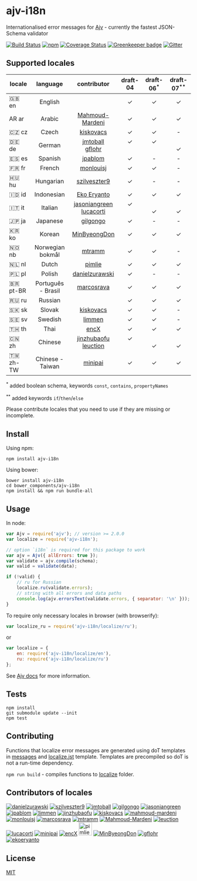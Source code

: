 # ajv-i18n

Internationalised error messages for [Ajv](https://github.com/epoberezkin/ajv) - currently the fastest JSON-Schema validator

[![Build Status](https://travis-ci.org/epoberezkin/ajv-i18n.svg?branch=master)](https://travis-ci.org/epoberezkin/ajv-i18n)
[![npm](https://img.shields.io/npm/v/ajv-i18n.svg)](https://www.npmjs.com/package/ajv-i18n)
[![Coverage Status](https://coveralls.io/repos/github/epoberezkin/ajv-i18n/badge.svg?branch=master)](https://coveralls.io/github/epoberezkin/ajv-i18n?branch=master)
[![Greenkeeper badge](https://badges.greenkeeper.io/epoberezkin/ajv-i18n.svg)](https://greenkeeper.io/)
[![Gitter](https://img.shields.io/gitter/room/ajv-validator/ajv.svg)](https://gitter.im/ajv-validator/ajv)


## Supported locales

|locale|language |contributor|draft-04|draft-06<sup>\*</sup>|draft-07<sup>\*\*</sup>|
|------|:-------:|:---------:|:------:|:------:|:------:|
|🇬🇧 en|English  | |✓|✓|✓|
|AR ar|Arabic   |[Mahmoud-Mardeni](https://github.com/Mahmoud-Mardeni)|✓|✓|✓|
|🇨🇿 cz|Czech    |[kiskovacs](https://github.com/kiskovacs)|✓|✓|-|
|🇩🇪 de|German   |[jmtoball](https://github.com/jmtoball)<br>[gflohr](https://github.com/gflohr)|✓<br>&nbsp;|✓<br>&nbsp;|<br>✓|
|🇪🇸 es|Spanish  |[jpablom](https://github.com/jpablom)|✓|-|-|
|🇫🇷 fr|French   |[monlouisj](https://github.com/monlouisj)|✓|✓|-|
|🇭🇺 hu|Hungarian|[szilveszter9](https://github.com/szilveszter9)|✓|-|-|
|🇮🇩 id|Indonesian|[Eko Eryanto](https://github.com/ekoeryanto)|✓|✓|✓|
|🇮🇹 it|Italian  |[jasoniangreen](https://github.com/jasoniangreen)<br>[lucacorti](https://github.com/lucacorti)|✓<br>&nbsp;|<br>✓|<br>✓|
|🇯🇵 ja|Japanese |[gilgongo](https://github.com/gilgongo)|✓|-|-|
|🇰🇷 ko|Korean |[MinByeongDon](https://github.com/MinByeongDon)|✓|✓|✓|
|🇳🇴 nb|Norwegian bokmål|[mtramm](https://github.com/mtramm)|✓|✓|-|
|🇳🇱 nl|Dutch    |[pimlie](https://github.com/pimlie)|✓|✓|✓|
|🇵🇱 pl|Polish   |[danielzurawski](https://github.com/danielzurawski)|✓|-|-|
|🇧🇷 pt-BR|Português - Brasil|[marcosrava](https://github.com/marcosrava)|✓|✓|✓|
|🇷🇺 ru|Russian  | |✓|✓|✓|
|🇸🇰 sk|Slovak   |[kiskovacs](https://github.com/kiskovacs)|✓|✓|-|
|🇸🇪 sv|Swedish  |[limmen](https://github.com/Limmen)|✓|✓|-|
|🇹🇭 th|Thai     |[encX](https://github.com/encX)|✓|✓|✓|
|🇨🇳 zh|Chinese  |[jinzhubaofu](https://github.com/jinzhubaofu)<br>[leuction](https://github.com/leuction)|✓<br>&nbsp;|<br>✓|<br>✓|
|🇹🇼 zh-TW|Chinese - Taiwan|[minipai](https://github.com/minipai)|✓|✓|✓|


<sup>\*</sup> added boolean schema, keywords `const`, `contains`, `propertyNames`

<sup>\*\*</sup> added keywords `if`/`then`/`else`

Please contribute locales that you need to use if they are missing or incomplete.


## Install

Using npm:

```
npm install ajv-i18n
```

Using bower:

```
bower install ajv-i18n
cd bower_components/ajv-i18n
npm install && npm run bundle-all
```

## Usage

In node:

```javascript
var Ajv = require('ajv'); // version >= 2.0.0
var localize = require('ajv-i18n');

// option `i18n` is required for this package to work
var ajv = Ajv({ allErrors: true });
var validate = ajv.compile(schema);
var valid = validate(data);

if (!valid) {
    // ru for Russian
    localize.ru(validate.errors);
    // string with all errors and data paths
    console.log(ajv.errorsText(validate.errors, { separator: '\n' }));
}
```

To require only necessary locales in browser (with browserify):

```javascript
var localize_ru = require('ajv-i18n/localize/ru');
```

or

```javascript
var localize = {
    en: require('ajv-i18n/localize/en'),
    ru: require('ajv-i18n/localize/ru')
};
```

See [Ajv docs](https://github.com/epoberezkin/ajv) for more information.


## Tests

```
npm install
git submodule update --init
npm test
```


## Contributing

Functions that localize error messages are generated using doT templates in [messages](https://github.com/epoberezkin/ajv-i18n/tree/master/messages/index.js) and [localize.jst](https://github.com/epoberezkin/ajv-i18n/tree/master/localize/localize.jst) template. Templates are precompiled so doT is not a run-time dependency.

`npm run build` - compiles functions to [localize](https://github.com/epoberezkin/ajv/tree/master/localize) folder.


## Contributors of locales

[![danielzurawski](https://avatars3.githubusercontent.com/u/1625711?v=3&s=36)](https://github.com/danielzurawski "danielzurawski")
[![szilveszter9](https://avatars0.githubusercontent.com/u/7540866?v=3&s=36)](https://github.com/szilveszter9 "szilveszter9")
[![jmtoball](https://avatars0.githubusercontent.com/u/219950?v=3&s=36)](https://github.com/jmtoball "jmtoball")
[![gilgongo](https://avatars2.githubusercontent.com/u/4561747?v=3&s=36)](https://github.com/gilgongo "gilgongo")
[![jasoniangreen](https://avatars3.githubusercontent.com/u/3481367?v=3&s=36)](https://github.com/jasoniangreen "jasoniangreen")
[![jpablom](https://avatars0.githubusercontent.com/u/3935083?v=3&s=36)](https://github.com/jpablom "jpablom")
[![limmen](https://avatars2.githubusercontent.com/u/8254791?v=3&s=36)](https://github.com/Limmen "Limmen")
[![jinzhubaofu](https://avatars2.githubusercontent.com/u/811195?v=3&s=36)](https://github.com/jinzhubaofu "jinzhubaofu")
[![kiskovacs](https://avatars1.githubusercontent.com/u/2733311?v=3&s=36)](https://github.com/kiskovacs "kiskovacs")
[![mahmoud-mardeni](https://avatars2.githubusercontent.com/u/19661270?s=36&v=3)](https://github.com/Mahmoud-Mardeni "mahmoud-mardeni")
[![monlouisj](https://avatars0.githubusercontent.com/u/5998380?v=3&s=36)](https://github.com/monlouisj "monlouisj")
[![marcosrava](https://avatars2.githubusercontent.com/u/243790?v=3&s=36)](https://github.com/marcosrava "marcosrava")
[![mtramm](https://avatars3.githubusercontent.com/u/3519541?v=3&s=36)](https://github.com/mtramm "mtramm")
[![Mahmoud-Mardeni](https://avatars3.githubusercontent.com/u/19661270?v=3&s=36)](https://github.com/Mahmoud-Mardeni "Mahmoud-Mardeni")
[![leuction](https://avatars3.githubusercontent.com/u/8056270?v=3&s=36)](https://github.com/leuction "leuction")
[![lucacorti](https://avatars2.githubusercontent.com/u/1076999?v=3&s=36)](https://github.com/lucacorti "lucacorti")
[![minipai](https://avatars2.githubusercontent.com/u/239570?s=36&v=4)](https://github.com/minipai "minipai")
[![encX](https://avatars3.githubusercontent.com/u/5965883?v=3&s=36)](https://github.com/encX "encX")
[<img src="https://avatars3.githubusercontent.com/u/1067403?s=36&v=4" alt="pimlie" width="36px"/>](https://github.com/pimlie "pimlie")
[![MinByeongDon](https://avatars2.githubusercontent.com/u/6141807?s=36&v=4)](https://github.com/MinByeongDon "MinByeongDon")
[![gflohr](https://avatars0.githubusercontent.com/u/7126580?s=36&v=4)](https://github.com/gflohr "gflohr")
[![ekoeryanto](https://avatars2.githubusercontent.com/u/36023898?s=36&v=4)](https://github.com/ekoeryanto "ekoeryanto")


## License

[MIT](https://github.com/epoberezkin/ajv-i18n/blob/master/LICENSE)
